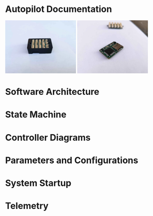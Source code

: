 # Autopilot Documentation

<p float="left">
  <img src="images/enclosure.webp" width="45%"/>
  <img src="images/mainboard.webp" width="45%"/>
</p>

# Software Architecture

# State Machine

# Controller Diagrams

# Parameters and Configurations

# System Startup

# Telemetry
